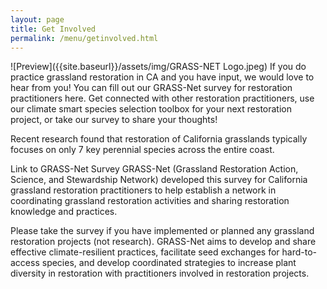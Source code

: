 ```yaml
---
layout: page
title: Get Involved
permalink: /menu/getinvolved.html
---
```

![Preview]({{site.baseurl}}/assets/img/GRASS-NET Logo.jpeg)
If you do practice grassland restoration in CA and you have input, we would love to hear from you! You can fill out our GRASS-Net survey for restoration practitioners here. Get connected with other restoration practitioners, use our climate smart species selection toolbox for your next restoration project, or take our survey to share your thoughts!

Recent research found that restoration of California grasslands typically focuses on only 7 key perennial species across the entire coast.

Link to GRASS-Net Survey
GRASS-Net (Grassland Restoration Action, Science, and Stewardship Network) developed this survey for California grassland restoration practitioners to help establish a network in coordinating grassland restoration activities and sharing restoration knowledge and practices.

Please take the survey if you have implemented or planned any grassland restoration projects (not research). GRASS-Net aims to develop and share effective climate-resilient practices, facilitate seed exchanges for hard-to-access species, and develop coordinated strategies to increase plant diversity in restoration with practitioners involved in restoration projects.
